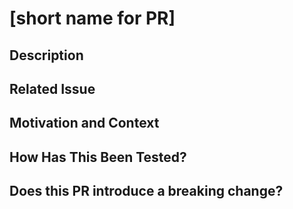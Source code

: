 # [short name for PR]

## Description
<!--- Describe your changes in detail -->

## Related Issue
<!--- Use the keywords 'Close', 'Closes', 'Fix', or 'Fixes' followed by the issue number(s) to close the related issue(s) -->

## Motivation and Context
<!--- Why is this change required? What problem does it solve? -->

## How Has This Been Tested?
<!--- Please describe in detail how you tested your changes. -->

## Does this PR introduce a breaking change?
<!--- If this PR introduces a breaking change, please describe the impact and migration path for existing applications below. -->
